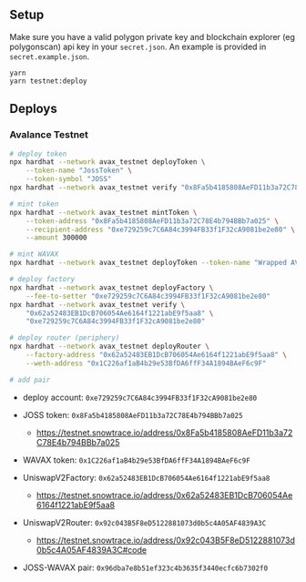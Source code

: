 ## Setup

Make sure you have a valid polygon private key and blockchain explorer (eg polygonscan) api key in your `secret.json`. An example is provided in `secret.example.json`.

``` shell
yarn
yarn testnet:deploy
```

## Deploys

### Avalance Testnet

```bash
# deploy token
npx hardhat --network avax_testnet deployToken \
    --token-name "JossToken" \
    --token-symbol "JOSS"
npx hardhat --network avax_testnet verify "0x8Fa5b4185808AeFD11b3a72C78E4b794BBb7a025" "JossToken" "JOSS"

# mint token
npx hardhat --network avax_testnet mintToken \
    --token-address "0x8Fa5b4185808AeFD11b3a72C78E4b794BBb7a025" \
    --recipient-address "0xe729259c7C6A84c3994FB33f1F32cA9081be2e80" \
    --amount 300000

# mint WAVAX
npx hardhat --network avax_testnet deployToken --token-name "Wrapped AVAX" --token-symbol "WAVAX"

# deploy factory
npx hardhat --network avax_testnet deployFactory \
    --fee-to-setter "0xe729259c7C6A84c3994FB33f1F32cA9081be2e80"
npx hardhat --network avax_testnet verify \
    "0x62a52483EB1DcB706054Ae6164f1221abE9f5aa8" \
    "0xe729259c7C6A84c3994FB33f1F32cA9081be2e80"

# deploy router (periphery)
npx hardhat --network avax_testnet deployRouter \
    --factory-address "0x62a52483EB1DcB706054Ae6164f1221abE9f5aa8" \
    --weth-address "0x1C226af1aB4b29e53BfDA6ffF34A1894BAeF6c9F"

# add pair

```

- deploy account: `0xe729259c7C6A84c3994FB33f1F32cA9081be2e80`
- JOSS token: `0x8Fa5b4185808AeFD11b3a72C78E4b794BBb7a025`
    - https://testnet.snowtrace.io/address/0x8Fa5b4185808AeFD11b3a72C78E4b794BBb7a025
- WAVAX token: `0x1C226af1aB4b29e53BfDA6ffF34A1894BAeF6c9F`
- UniswapV2Factory: `0x62a52483EB1DcB706054Ae6164f1221abE9f5aa8`
    - https://testnet.snowtrace.io/address/0x62a52483EB1DcB706054Ae6164f1221abE9f5aa8
- UniswapV2Router: `0x92c043B5F8eD5122881073d0b5c4A05AF4839A3C`
    - https://testnet.snowtrace.io/address/0x92c043B5F8eD5122881073d0b5c4A05AF4839A3C#code

- JOSS-WAVAX pair: `0x96dba7e8b51ef323c4b3635f3440ecfc6b7302f0`

